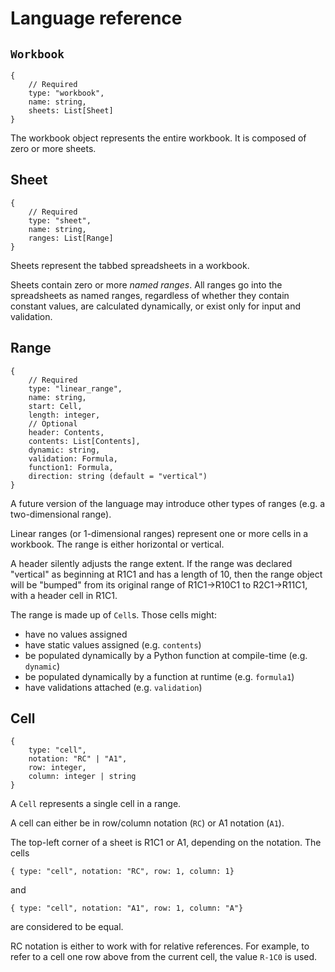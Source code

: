 # Language reference

## `Workbook`


```
{
    // Required
    type: "workbook",
    name: string,
    sheets: List[Sheet]
}
```

The workbook object represents the entire workbook. It is composed of zero or more sheets.

## Sheet

```
{
    // Required
    type: "sheet",
    name: string,
    ranges: List[Range]
}
```

Sheets represent the tabbed spreadsheets in a workbook.

Sheets contain zero or more *named ranges*. All ranges go into the spreadsheets as named ranges, regardless of whether they contain constant values, are calculated dynamically, or exist only for input and validation.

## Range

```
{
    // Required
    type: "linear_range",
    name: string,
    start: Cell,
    length: integer,
    // Optional
    header: Contents,
    contents: List[Contents],
    dynamic: string,
    validation: Formula,
    function1: Formula,
    direction: string (default = "vertical")
}
```

A future version of the language may introduce other types of ranges (e.g. a two-dimensional range). 

Linear ranges (or 1-dimensional ranges) represent one or more cells in a workbook. The range is either horizontal or vertical. 

A header silently adjusts the range extent. If the range was declared "vertical" as beginning at R1C1 and has a length of 10, then the range object will be "bumped" from its original range of R1C1->R10C1 to R2C1->R11C1, with a header cell in R1C1.

The range is made up of `Cell`s. Those cells might:

* have no values assigned
* have static values assigned (e.g. `contents`)
* be populated dynamically by a Python function at compile-time (e.g. `dynamic`)
* be populated dynamically by a function at runtime (e.g. `formula1`)
* have validations attached (e.g. `validation`)

## Cell

```
{
    type: "cell",
    notation: "RC" | "A1",
    row: integer,
    column: integer | string
}
```

A `Cell` represents a single cell in a range.

A cell can either be in row/column notation (`RC`) or A1 notation (`A1`). 

The top-left corner of a sheet is R1C1 or A1, depending on the notation. The cells

```
{ type: "cell", notation: "RC", row: 1, column: 1}
```

and

```
{ type: "cell", notation: "A1", row: 1, column: "A"}
```

are considered to be equal.


RC notation is either to work with for relative references. For example, to refer to a cell one row above from the current cell, the value `R-1C0` is used. 

